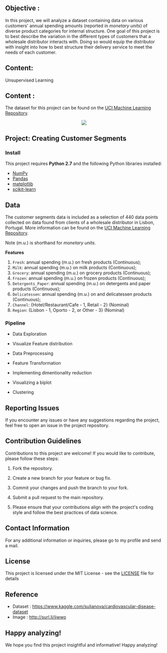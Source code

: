 ## Objective :
In this project, we will analyze a dataset containing data on various customers' annual spending amounts (reported in *monetary units*) of diverse product categories for internal structure. One goal of this project is to best describe the variation in the different types of customers that a wholesale distributor interacts with. Doing so would equip the distributor with insight into how to best structure their delivery service to meet the needs of each customer.

## Content: 
Unsupervised Learning

## Content : 
The dataset for this project can be found on the [UCI Machine Learning Repository](https://archive.ics.uci.edu/ml/datasets/Wholesale+customers).

<p align="center">
  <img src = https://rb.gy/36u2a
</p>

## Project: Creating Customer Segments

### Install

This project requires **Python 2.7** and the following Python libraries installed:

- [NumPy](http://www.numpy.org/)
- [Pandas](http://pandas.pydata.org)
- [matplotlib](http://matplotlib.org/)
- [scikit-learn](http://scikit-learn.org/stable/)


## Data

The customer segments data is included as a selection of 440 data points collected on data found from clients of a wholesale distributor in Lisbon, Portugal. More information can be found on the [UCI Machine Learning Repository](https://archive.ics.uci.edu/ml/datasets/Wholesale+customers).

Note (m.u.) is shorthand for *monetary units*.

**Features**
1) `Fresh`: annual spending (m.u.) on fresh products (Continuous); 
2) `Milk`: annual spending (m.u.) on milk products (Continuous); 
3) `Grocery`: annual spending (m.u.) on grocery products (Continuous); 
4) `Frozen`: annual spending (m.u.) on frozen products (Continuous);
5) `Detergents_Paper`: annual spending (m.u.) on detergents and paper products (Continuous);
6) `Delicatessen`: annual spending (m.u.) on and delicatessen products (Continuous); 
7) `Channel`: {Hotel/Restaurant/Cafe - 1, Retail - 2} (Nominal)
8) `Region`: {Lisbon - 1, Oporto - 2, or Other - 3} (Nominal) 

### Pipeline

* Data Exploration

* Visualize Feature distribution

* Data Preprocessing

* Feature Transformation

* Implementing dimentionality reduction

* Visualizing a biplot

* Clustering

## Reporting Issues

If you encounter any issues or have any suggestions regarding the project, feel free to open an issue in the project repository.

## Contribution Guidelines

Contributions to this project are welcome! If you would like to contribute, please follow these steps:

1. Fork the repository.

1. Create a new branch for your feature or bug fix.

1. Commit your changes and push the branch to your fork.

1. Submit a pull request to the main repository.

1. Please ensure that your contributions align with the project's coding style and follow the best practices of data science.

## Contact Information

For any additional information or inquiries, please go to my profile and send a mail.

## License

This project is licensed under the MIT License - see the [LICENSE](LICENSE) file for details

## Reference

- Dataset : https://www.kaggle.com/sulianova/cardiovascular-disease-dataset 
- Image   : http://surl.li/ijwwo

## Happy analyzing!

We hope you find this project insightful and informative! Happy analyzing!
